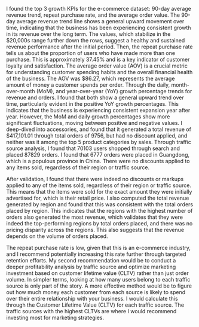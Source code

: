I found the top 3 growth KPIs for the e-commerce dataset: 90-day average revenue trend, repeat purchase rate, and the average order value. The 90-day average revenue trend line shows a general upward movement over time, indicating that the business has been experiencing consistent growth in its revenue over the long term. The values, which stabilize in the $20,000s range further down the rows, suggest a healthy and sustained revenue performance after the initial period. Then, the repeat purchase rate tells us about the proportion of users who have made more than one purchase. This is approximately 37.45% and is a key indicator of customer loyalty and satisfaction. The average order value (AOV) is a crucial metric for understanding customer spending habits and the overall financial health of the business. The AOV was $86.27, which represents the average amount of money a customer spends per order. Through the daily, month-over-month (MoM), and year-over-year (YoY) growth percentage trends for revenue and orders. I found that both show a general upward trend over time, particularly evident in the positive YoY growth percentages. This indicates that the business is experiencing consistent expansion year after year. However, the MoM and daily growth percentages show more significant fluctuations, moving between positive and negative values. I deep-dived into accessories, and found that it generated a total revenue of $417,101.01 through total orders of 9756, but had no discount applied, and neither was it among the top 5 product categories by sales. Through traffic source analysis, I found that 70103 users shopped through search and placed 87829 orders. I found that 6777 orders were placed in Guangdong, which is a populous province in China. There were no discounts applied to any items sold, regardless of their region or traffic source.  

After validation, I found that there were indeed no discounts or markups applied to any of the items sold, regardless of their region or traffic source. This means that the items were sold for the exact amount they were initially advertised for, which is their retail price. I also computed the total revenue generated by region and found that this was consistent with the total orders placed by region. This indicates that the regions with the highest number of orders also generated the most revenue, which validates that they were indeed the top-performing regions by total orders placed, and there was no pricing disparity across the regions. This also suggests that the revenue depends on the volume of orders placed. 

The repeat purchase rate is low, given that this is an e-commerce industry, and I recommend potentially increasing this rate further through targeted retention efforts. My second recommendation would be to conduct a deeper profitability analysis by traffic source and optimize marketing investment based on customer lifetime value (CLTV) rather than just order volume. In simpler terms, looking at how many users belong to each traffic source is only part of the story. A more effective method would be to figure out how much money each customer from each source is likely to spend over their entire relationship with your business. I would calculate this through the Customer Lifetime Value (CLTV) for each traffic source. The traffic sources with the highest CLTVs are where I would recommend investing most for marketing strategies. 

